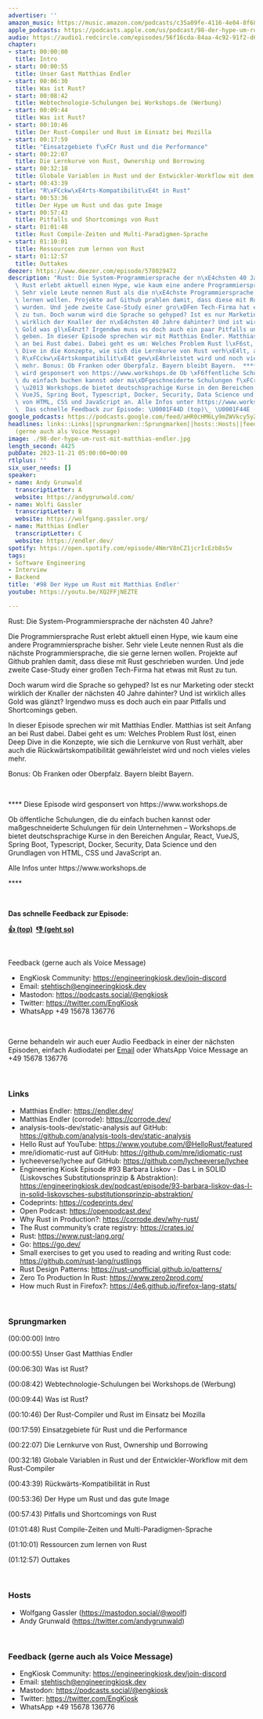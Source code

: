 ```yaml
---
advertiser: ''
amazon_music: https://music.amazon.com/podcasts/c35a09fe-4116-4e04-8f68-77d61b112e46/episodes/09fe4495-31e1-408a-8926-f95f78e6998b/engineering-kiosk-98-der-hype-um-rust-mit-matthias-endler
apple_podcasts: https://podcasts.apple.com/us/podcast/98-der-hype-um-rust-mit-matthias-endler/id1603082924?i=1000635503502&uo=4
audio: https://audio1.redcircle.com/episodes/56f16cda-84aa-4c92-91f2-d6b7aa976d9a/stream.mp3
chapter:
- start: 00:00:00
  title: Intro
- start: 00:00:55
  title: Unser Gast Matthias Endler
- start: 00:06:30
  title: Was ist Rust?
- start: 00:08:42
  title: Webtechnologie-Schulungen bei Workshops.de (Werbung)
- start: 00:09:44
  title: Was ist Rust?
- start: 00:10:46
  title: Der Rust-Compiler und Rust im Einsatz bei Mozilla
- start: 00:17:59
  title: "Einsatzgebiete f\xFCr Rust und die Performance"
- start: 00:22:07
  title: Die Lernkurve von Rust, Ownership und Borrowing
- start: 00:32:18
  title: Globale Variablen in Rust und der Entwickler-Workflow mit dem Rust-Compiler
- start: 00:43:39
  title: "R\xFCckw\xE4rts-Kompatibilit\xE4t in Rust"
- start: 00:53:36
  title: Der Hype um Rust und das gute Image
- start: 00:57:43
  title: Pitfalls und Shortcomings von Rust
- start: 01:01:48
  title: Rust Compile-Zeiten und Multi-Paradigmen-Sprache
- start: 01:10:01
  title: Ressourcen zum lernen von Rust
- start: 01:12:57
  title: Outtakes
deezer: https://www.deezer.com/episode/578029472
description: "Rust: Die System-Programmiersprache der n\xE4chsten 40 Jahre? Die Programmiersprache\
  \ Rust erlebt aktuell einen Hype, wie kaum eine andere Programmiersprache bisher.\
  \ Sehr viele Leute nennen Rust als die n\xE4chste Programmiersprache, die sie gerne\
  \ lernen wollen. Projekte auf Github prahlen damit, dass diese mit Rust geschrieben\
  \ wurden. Und jede zweite Case-Study einer gro\xDFen Tech-Firma hat etwas mit Rust\
  \ zu tun. Doch warum wird die Sprache so gehyped? Ist es nur Marketing oder steckt\
  \ wirklich der Knaller der n\xE4chsten 40 Jahre dahinter? Und ist wirklich alles\
  \ Gold was gl\xE4nzt? Irgendwo muss es doch auch ein paar Pitfalls und Shortcomings\
  \ geben. In dieser Episode sprechen wir mit Matthias Endler. Matthias ist seit Anfang\
  \ an bei Rust dabei. Dabei geht es um: Welches Problem Rust l\xF6st, einen Deep\
  \ Dive in die Konzepte, wie sich die Lernkurve von Rust verh\xE4lt, aber auch die\
  \ R\xFCckw\xE4rtskompatibilit\xE4t gew\xE4hrleistet wird und noch vieles vieles\
  \ mehr. Bonus: Ob Franken oder Oberpfalz. Bayern bleibt Bayern.  **** Diese Episode\
  \ wird gesponsert von https://www.workshops.de Ob \xF6ffentliche Schulungen, die\
  \ du einfach buchen kannst oder ma\xDFgeschneiderte Schulungen f\xFCr dein Unternehmen\
  \ \u2013 Workshops.de bietet deutschsprachige Kurse in den Bereichen Angular, React,\
  \ VueJS, Spring Boot, Typescript, Docker, Security, Data Science und den Grundlagen\
  \ von HTML, CSS und JavaScript an. Alle Infos unter https://www.workshops.de ****\
  \  Das schnelle Feedback zur Episode: \U0001F44D (top)\_ \U0001F44E (geht so)"
google_podcasts: https://podcasts.google.com/feed/aHR0cHM6Ly9mZWVkcy5yZWRjaXJjbGUuY29tLzBlY2ZkZmQ3LWZkYTEtNGMzZC05NTE1LTQ3NjcyN2Y5ZGY1ZQ/episode/MDYzOGRhOTAtMDBiZi00M2I3LTlmMDctM2MyYjEwNmFlYzI2?sa=X&ved=2ahUKEwi-_8e6y9SCAxUJuokEHfHBCdcQkfYCegQIARAF
headlines: links::Links||sprungmarken::Sprungmarken||hosts::Hosts||feedback-gerne-auch-als-voice-message::Feedback
  (gerne auch als Voice Message)
image: ./98-der-hype-um-rust-mit-matthias-endler.jpg
length_second: 4425
pubDate: 2023-11-21 05:00:00+00:00
rtlplus: ''
six_user_needs: []
speaker:
- name: Andy Grunwald
  transcriptLetter: A
  website: https://andygrunwald.com/
- name: Wolfi Gassler
  transcriptLetter: B
  website: https://wolfgang.gassler.org/
- name: Matthias Endler
  transcriptLetter: C
  website: https://endler.dev/
spotify: https://open.spotify.com/episode/4NmrV8nCZ1jcrIcEzb8s5v
tags:
- Software Engineering
- Interview
- Backend
title: '#98 Der Hype um Rust mit Matthias Endler'
youtube: https://youtu.be/XQ2FFjNEZTE

---
```

<p>Rust: Die System-Programmiersprache der nächsten 40 Jahre?</p><p>Die Programmiersprache Rust erlebt aktuell einen Hype, wie kaum eine andere Programmiersprache bisher. Sehr viele Leute nennen Rust als die nächste Programmiersprache, die sie gerne lernen wollen. Projekte auf Github prahlen damit, dass diese mit Rust geschrieben wurden. Und jede zweite Case-Study einer großen Tech-Firma hat etwas mit Rust zu tun.</p><p>Doch warum wird die Sprache so gehyped? Ist es nur Marketing oder steckt wirklich der Knaller der nächsten 40 Jahre dahinter? Und ist wirklich alles Gold was glänzt? Irgendwo muss es doch auch ein paar Pitfalls und Shortcomings geben.</p><p>In dieser Episode sprechen wir mit Matthias Endler. Matthias ist seit Anfang an bei Rust dabei. Dabei geht es um: Welches Problem Rust löst, einen Deep Dive in die Konzepte, wie sich die Lernkurve von Rust verhält, aber auch die Rückwärtskompatibilität gewährleistet wird und noch vieles vieles mehr.</p><p>Bonus: Ob Franken oder Oberpfalz. Bayern bleibt Bayern.</p><p><br></p><p>**** Diese Episode wird gesponsert von https://www.workshops.de</p><p>Ob öffentliche Schulungen, die du einfach buchen kannst oder maßgeschneiderte Schulungen für dein Unternehmen – Workshops.de bietet deutschsprachige Kurse in den Bereichen Angular, React, VueJS, Spring Boot, Typescript, Docker, Security, Data Science und den Grundlagen von HTML, CSS und JavaScript an.</p><p>Alle Infos unter https://www.workshops.de</p><p>****</p><p><br></p><p><strong>Das schnelle Feedback zur Episode:</strong></p><p><a href="https://api.openpodcast.dev/feedback/98/upvote" rel="nofollow"><strong>👍 (top)</strong></a><strong>  </strong><a href="https://api.openpodcast.dev/feedback/98/downvote" rel="nofollow"><strong>👎 (geht so)</strong></a></p><p><br></p><p>Feedback (gerne auch als Voice Message)</p><ul><li>EngKiosk Community: <a href="https://engineeringkiosk.dev/join-discord">https://engineeringkiosk.dev/join-discord</a> </li><li>Email: <a href="mailto:stehtisch@engineeringkiosk.dev" rel="nofollow">stehtisch@engineeringkiosk.dev</a></li><li>Mastodon: <a href="https://podcasts.social/@engkiosk" rel="nofollow">https://podcasts.social/@engkiosk</a></li><li>Twitter: <a href="https://twitter.com/EngKiosk" rel="nofollow">https://twitter.com/EngKiosk</a></li><li>WhatsApp +49 15678 136776</li></ul><p><br></p><p>Gerne behandeln wir auch euer Audio Feedback in einer der nächsten Episoden, einfach Audiodatei per <a href="https://engineeringkiosk.dev/kontakt/">Email</a> oder WhatsApp Voice Message an +49 15678 136776</p><p><br></p><h3 id="links">Links</h3><ul><li>Matthias Endler: <a href="https://endler.dev/" rel="nofollow">https://endler.dev/</a></li><li>Matthias Endler (corrode): <a href="https://corrode.dev/" rel="nofollow">https://corrode.dev/</a></li><li>analysis-tools-dev/static-analysis auf GitHub: <a href="https://github.com/analysis-tools-dev/static-analysis" rel="nofollow">https://github.com/analysis-tools-dev/static-analysis</a></li><li>Hello Rust auf YouTube: <a href="https://www.youtube.com/@HelloRust/featured" rel="nofollow">https://www.youtube.com/@HelloRust/featured</a></li><li>mre/idiomatic-rust auf GitHub: <a href="https://github.com/mre/idiomatic-rust" rel="nofollow">https://github.com/mre/idiomatic-rust</a></li><li>lycheeverse/lychee auf GitHub: <a href="https://github.com/lycheeverse/lychee" rel="nofollow">https://github.com/lycheeverse/lychee</a></li><li>Engineering Kiosk Episode #93 Barbara Liskov - Das L in SOLID (Liskovsches Substitutionsprinzip &amp; Abstraktion): <a href="https://engineeringkiosk.dev/podcast/episode/93-barbara-liskov-das-l-in-solid-liskovsches-substitutionsprinzip-abstraktion/">https://engineeringkiosk.dev/podcast/episode/93-barbara-liskov-das-l-in-solid-liskovsches-substitutionsprinzip-abstraktion/</a></li><li>Codeprints: <a href="https://codeprints.dev/" rel="nofollow">https://codeprints.dev/</a></li><li>Open Podcast: <a href="https://openpodcast.dev/" rel="nofollow">https://openpodcast.dev/</a></li><li>Why Rust in Production?: <a href="https://corrode.dev/why-rust/" rel="nofollow">https://corrode.dev/why-rust/</a></li><li>The Rust community’s crate registry: <a href="https://crates.io/" rel="nofollow">https://crates.io/</a></li><li>Rust: <a href="https://www.rust-lang.org/" rel="nofollow">https://www.rust-lang.org/</a></li><li>Go: <a href="https://go.dev/" rel="nofollow">https://go.dev/</a></li><li>Small exercises to get you used to reading and writing Rust code: <a href="https://github.com/rust-lang/rustlings" rel="nofollow">https://github.com/rust-lang/rustlings</a></li><li>Rust Design Patterns: <a href="https://rust-unofficial.github.io/patterns/" rel="nofollow">https://rust-unofficial.github.io/patterns/</a></li><li>Zero To Production In Rust: <a href="https://www.zero2prod.com/" rel="nofollow">https://www.zero2prod.com/</a></li><li>How much Rust in Firefox?: <a href="https://4e6.github.io/firefox-lang-stats/" rel="nofollow">https://4e6.github.io/firefox-lang-stats/</a></li></ul><p><br></p><h3 id="sprungmarken">Sprungmarken</h3><p>(00:00:00) Intro</p><p>(00:00:55) Unser Gast Matthias Endler</p><p>(00:06:30) Was ist Rust?</p><p>(00:08:42) Webtechnologie-Schulungen bei Workshops.de (Werbung)</p><p>(00:09:44) Was ist Rust?</p><p>(00:10:46) Der Rust-Compiler und Rust im Einsatz bei Mozilla</p><p>(00:17:59) Einsatzgebiete für Rust und die Performance</p><p>(00:22:07) Die Lernkurve von Rust, Ownership und Borrowing</p><p>(00:32:18) Globale Variablen in Rust und der Entwickler-Workflow mit dem Rust-Compiler</p><p>(00:43:39) Rückwärts-Kompatibilität in Rust</p><p>(00:53:36) Der Hype um Rust und das gute Image</p><p>(00:57:43) Pitfalls und Shortcomings von Rust</p><p>(01:01:48) Rust Compile-Zeiten und Multi-Paradigmen-Sprache</p><p>(01:10:01) Ressourcen zum lernen von Rust</p><p>(01:12:57) Outtakes</p><p><br></p><h3 id="hosts">Hosts</h3><ul><li>Wolfgang Gassler (<a href="https://mastodon.social/@woolf" rel="nofollow">https://mastodon.social/@woolf</a>)</li><li>Andy Grunwald (<a href="https://twitter.com/andygrunwald" rel="nofollow">https://twitter.com/andygrunwald</a>)</li></ul><p><br></p><h3 id="feedback-gerne-auch-als-voice-message">Feedback (gerne auch als Voice Message)</h3><ul><li>EngKiosk Community: <a href="https://engineeringkiosk.dev/join-discord">https://engineeringkiosk.dev/join-discord</a> </li><li>Email: <a href="mailto:stehtisch@engineeringkiosk.dev" rel="nofollow">stehtisch@engineeringkiosk.dev</a></li><li>Mastodon: <a href="https://podcasts.social/@engkiosk" rel="nofollow">https://podcasts.social/@engkiosk</a></li><li>Twitter: <a href="https://twitter.com/EngKiosk" rel="nofollow">https://twitter.com/EngKiosk</a></li><li>WhatsApp +49 15678 136776</li></ul>